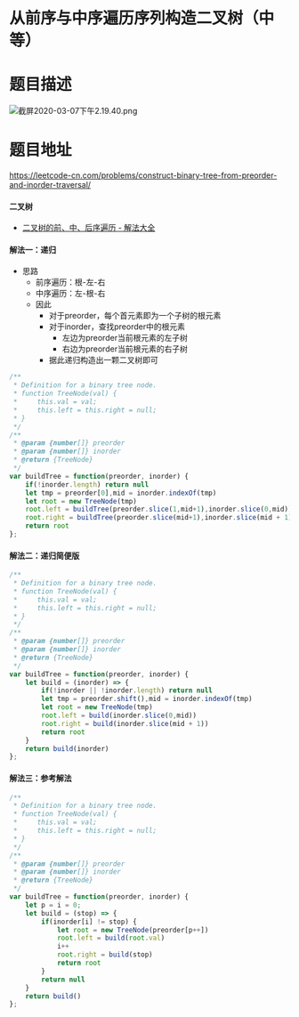# 从前序与中序遍历序列构造二叉树（中等）
# 题目描述
![截屏2020-03-07下午2.19.40.png](https://pic.leetcode-cn.com/e5773f74657aa57fda7b6df5e3317ac222215bf9a4e4accd7f76e444034e6176-%E6%88%AA%E5%B1%8F2020-03-07%E4%B8%8B%E5%8D%882.19.40.png)
# 题目地址
<https://leetcode-cn.com/problems/construct-binary-tree-from-preorder-and-inorder-traversal/>
#### 二叉树
+ [二叉树的前、中、后序遍历 - 解法大全](https://github.com/Alex660/Algorithms-and-data-structures/blob/master/demos/%E4%BA%8C%E5%8F%89%E6%A0%91%E7%9A%84%E4%B8%89%E5%BA%8F%E9%81%8D%E5%8E%86.md)
#### 解法一：递归
+ 思路
  + 前序遍历：根-左-右
  + 中序遍历：左-根-右
  + 因此
    + 对于preorder，每个首元素即为一个子树的根元素
    + 对于inorder，查找preorder中的根元素
      + 左边为preorder当前根元素的左子树
      + 右边为preorder当前根元素的右子树
    + 据此递归构造出一颗二叉树即可
```javascript
/**
 * Definition for a binary tree node.
 * function TreeNode(val) {
 *     this.val = val;
 *     this.left = this.right = null;
 * }
 */
/**
 * @param {number[]} preorder
 * @param {number[]} inorder
 * @return {TreeNode}
 */
var buildTree = function(preorder, inorder) {
    if(!inorder.length) return null
    let tmp = preorder[0],mid = inorder.indexOf(tmp)
    let root = new TreeNode(tmp)
    root.left = buildTree(preorder.slice(1,mid+1),inorder.slice(0,mid))
    root.right = buildTree(preorder.slice(mid+1),inorder.slice(mid + 1))
    return root
};
```
#### 解法二：递归简便版
```javascript
/**
 * Definition for a binary tree node.
 * function TreeNode(val) {
 *     this.val = val;
 *     this.left = this.right = null;
 * }
 */
/**
 * @param {number[]} preorder
 * @param {number[]} inorder
 * @return {TreeNode}
 */
var buildTree = function(preorder, inorder) {
    let build = (inorder) => {
        if(!inorder || !inorder.length) return null
        let tmp = preorder.shift(),mid = inorder.indexOf(tmp)
        let root = new TreeNode(tmp)
        root.left = build(inorder.slice(0,mid))
        root.right = build(inorder.slice(mid + 1))
        return root
    }
    return build(inorder)
};
```
#### 解法三：参考解法
```javascript
/**
 * Definition for a binary tree node.
 * function TreeNode(val) {
 *     this.val = val;
 *     this.left = this.right = null;
 * }
 */
/**
 * @param {number[]} preorder
 * @param {number[]} inorder
 * @return {TreeNode}
 */
var buildTree = function(preorder, inorder) {
    let p = i = 0;
    let build = (stop) => {
        if(inorder[i] != stop) {
            let root = new TreeNode(preorder[p++])
            root.left = build(root.val)
            i++
            root.right = build(stop)
            return root
        }
        return null
    }
    return build()
};
```